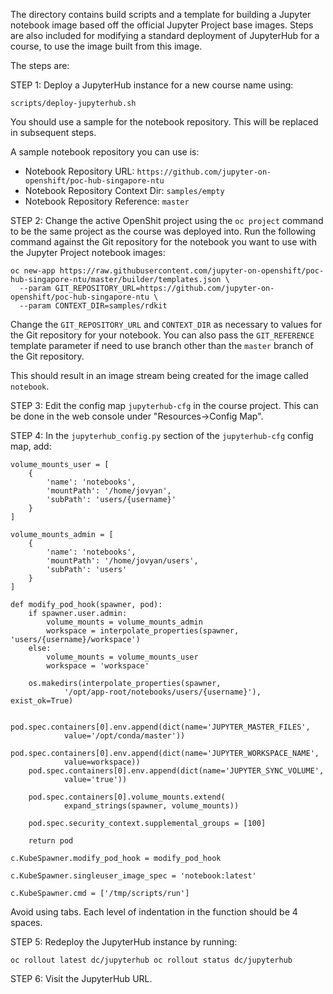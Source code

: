 The directory contains build scripts and a template for building a Jupyter
notebook image based off the official Jupyter Project base images. Steps
are also included for modifying a standard deployment of JupyterHub for
a course, to use the image built from this image.

The steps are:
 
STEP 1: Deploy a JupyterHub instance for a new course name using:

```
scripts/deploy-jupyterhub.sh
```

You should use a sample for the notebook repository. This will be replaced
in subsequent steps.

A sample notebook repository you can use is:

* Notebook Repository URL: `https://github.com/jupyter-on-openshift/poc-hub-singapore-ntu`
* Notebook Repository Context Dir: `samples/empty`
* Notebook Repository Reference: `master`

STEP 2: Change the active OpenShit project using the `oc project` command to
be the same project as the course was deployed into. Run the following
command against the Git repository for the notebook you want to use with
the Jupyter Project notebook images:

```
oc new-app https://raw.githubusercontent.com/jupyter-on-openshift/poc-hub-singapore-ntu/master/builder/templates.json \
  --param GIT_REPOSITORY_URL=https://github.com/jupyter-on-openshift/poc-hub-singapore-ntu \
  --param CONTEXT_DIR=samples/rdkit
```

Change the `GIT_REPOSITORY_URL` and `CONTEXT_DIR` as necessary to values
for the Git repository for your notebook. You can also pass the
`GIT_REFERENCE` template parameter if need to use branch other than the
`master` branch of the Git repository.

This should result in an image stream being created for the image called
`notebook`.

STEP 3: Edit the config map `jupyterhub-cfg` in the course project. This
can be done in the web console under "Resources->Config Map".

STEP 4: In the `jupyterhub_config.py` section of the `jupyterhub-cfg` config
map, add:

```
volume_mounts_user = [
    {
        'name': 'notebooks',
        'mountPath': '/home/jovyan',
        'subPath': 'users/{username}'
    }
]

volume_mounts_admin = [
    {
        'name': 'notebooks',
        'mountPath': '/home/jovyan/users',
        'subPath': 'users'
    }
]

def modify_pod_hook(spawner, pod):
    if spawner.user.admin:
        volume_mounts = volume_mounts_admin
        workspace = interpolate_properties(spawner, 'users/{username}/workspace')
    else:
        volume_mounts = volume_mounts_user
        workspace = 'workspace'

    os.makedirs(interpolate_properties(spawner,
            '/opt/app-root/notebooks/users/{username}'), exist_ok=True)

    pod.spec.containers[0].env.append(dict(name='JUPYTER_MASTER_FILES',
            value='/opt/conda/master'))
    pod.spec.containers[0].env.append(dict(name='JUPYTER_WORKSPACE_NAME',
            value=workspace))
    pod.spec.containers[0].env.append(dict(name='JUPYTER_SYNC_VOLUME',
            value='true'))

    pod.spec.containers[0].volume_mounts.extend(
            expand_strings(spawner, volume_mounts))

    pod.spec.security_context.supplemental_groups = [100]

    return pod

c.KubeSpawner.modify_pod_hook = modify_pod_hook

c.KubeSpawner.singleuser_image_spec = 'notebook:latest'

c.KubeSpawner.cmd = ['/tmp/scripts/run']
```

Avoid using tabs. Each level of indentation in the function should be 4
spaces.

STEP 5: Redeploy the JupyterHub instance by running:

```
oc rollout latest dc/jupyterhub oc rollout status dc/jupyterhub
```

STEP 6: Visit the JupyterHub URL.
